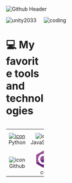 ![Github Header](https://github.com/Unity2033/Unity2033/assets/82032086/8f652925-af2f-4d38-9f23-a11a0919f9f2)

<p align="left"> <img src="https://komarev.com/ghpvc/?username=unity2033&label=Profile%20views&color=0e75b6&style=flat" alt="unity2033"/>
<img align="right" alt="coding" width = "400" height = "400" src = "https://github.com/Unity2033/Unity2033/assets/82032086/64d5105d-ac4d-430f-9922-9b3037a7c18e">
  
# 💻 My favorite tools and technologies
<div style="display: flex; align-items: flex-start; align: center">
<table align="center">
  <tr>
    </td>
    <td align="center" width="96">
      <a href="#macropower-tech">
        <img src="https://techstack-generator.vercel.app/python-icon.svg" alt="icon" width="65" height="65" />
      </a>
      <br>Python
    </td>
    <td align="center" width="96">
        <img src="https://techstack-generator.vercel.app/js-icon.svg" alt="icon" width="65" height="65" />
      <br>JavaScript
    </td>
    <td align="center" width="96">
        <img src="https://techstack-generator.vercel.app/cpp-icon.svg" alt="icon" width="65" height="65" />
      <br>C++
    </td>
    <td align="center" width="96">
        <img src="https://techstack-generator.vercel.app/webpack-icon.svg" alt="icon" width="65" height="65" />
      <br>Webpack
    </td>
    <td align="center" width="96">
        <img src="https://techstack-generator.vercel.app/mysql-icon.svg" alt="icon" width="65" height="65" />
      <br>MySQL
    </td>
    <td align="center" width="96">
        <img src="https://techstack-generator.vercel.app/ts-icon.svg" alt="icon" width="65" height="65" />
      <br>TypeScript
    </td>
    <td align="center" width="96">
        <img src="https://techstack-generator.vercel.app/aws-icon.svg" alt="icon" width="65" height="65" />
      <br>AWS
    </td>
    <td align="center" width="96">
        <img src="https://cdn.icon-icons.com/icons2/233/PNG/512/Unity_26208.png" alt="icon" width="65" height="65" />
      <br>Unity
    </td>
  </tr>
  <tr>
    <td align="center" width="96">
        <img src="https://techstack-generator.vercel.app/github-icon.svg" alt="icon" width="65" height="65" />
      <br>Github
    </td>
    <td align="center"  width="96">
        <img src="https://raw.githubusercontent.com/devicons/devicon/master/icons/csharp/csharp-original.svg" width="48" height="48" alt="csharp" />
      <br>c#
    </td>
    <td align="center" width="96">
        <img src="https://raw.githubusercontent.com/devicons/devicon/master/icons/cplusplus/cplusplus-original.svg" width="48" height="48" alt="cpp" />
      <br>c++
    </td>
    <td align="center"  width="96">
        <img src="https://raw.githubusercontent.com/devicons/devicon/master/icons/c/c-original.svg" width="48" height="48" alt="c" />
      <br>c
 </tr>
</table>
<br><br>
